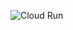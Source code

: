 ![Cloud Run](https://github.com/Turahan-CB23-PS003/backend/actions/workflows/cloud-run.yml/badge.svg)
